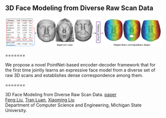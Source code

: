 ## 3D Face Modeling from Diverse Raw Scan Data

![](doc/flowchart1.png)

=======

We propose a novel PointNet-based encoder-decoder framework that for the first time jointly learns an expressive face model from a diverse set of raw 3D scans and establishes dense correspondence among them.

=======

3D Face Modeling from Diverse Raw Scan Data. [paper]() <br/>
[Feng Liu](http://www.face3d.org/), [Tran Luan](http://www.cse.msu.edu/~tranluan/), [Xiaoming Liu](http://www.cse.msu.edu/~liuxm/index2.html)<br/>
Department of Computer Science and Engineering, Michigan State University.<br/>
